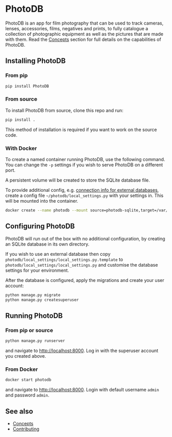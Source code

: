 # PhotoDB

PhotoDB is an app for film photography that can be used to track cameras, lenses, accessories, films, negatives and prints, to fully
catalogue a collection of photographic equipment as well as the pictures that are made with them. Read the [Concepts](docs/CONCEPTS.md)
section for full details on the capabilities of PhotoDB.

## Installing PhotoDB

### From pip

```sh
pip install PhotoDB
```

### From source

To install PhotoDB from source, clone this repo and run:

```sh
pip install .
```

This method of installation is required if you want to work on the source code.

### With Docker

To create a named container running PhotoDB, use the following command. You can change the `-p` settings
if you wish to serve PhotoDB on a different port.

A persistent volume will be created to store the SQLite database file.

To provide additional config, e.g. [connection info for external databases](https://docs.djangoproject.com/en/2.2/ref/settings/#databases),
create a config file `~/photodb/local_settings.py` with your settings in. This will be mounted into the container.

```sh
docker create --name photodb --mount source=photodb-sqlite,target=/var/www/photodb/db -v "$HOME/photodb":/var/www/photodb/photodb/local_settings -p 8000:8000 djjudas21/photodb-django
```

## Configuring PhotoDB

PhotoDB will run out of the box with no additional configuration, by creating an SQLite database in its own directory.

If you wish to use an external database then copy `photodb/local_settings/local_settings.py.template` to
`photodb/local_settings/local_settings.py` and customise the database settings for your environment.

After the database is configured, apply the migrations and create your user account:

```sh
python manage.py migrate
python manage.py createsuperuser
```

## Running PhotoDB

### From pip or source

```sh
python manage.py runserver
```

and navigate to [http://localhost:8000](http://localhost:8000). Log in with the superuser account you created above.

### From Docker

```sh
docker start photodb
```

and navigate to [http://localhost:8000](http://localhost:8000). Login with default username `admin` and password `admin`.

## See also

* [Concepts](docs/CONCEPTS.md)
* [Contributing](docs/CONTRIBUTING.md)